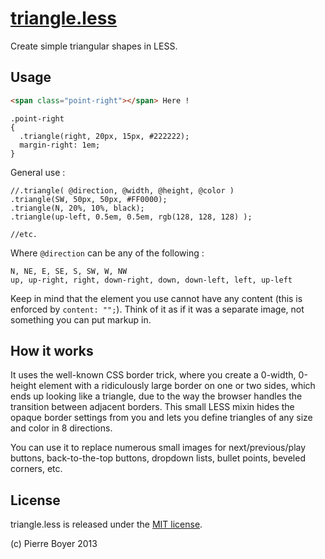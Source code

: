 [triangle.less](https://github.com/theinternetismadeofcats/triangle.less)
=============
Create simple triangular shapes in LESS.

Usage
-----

```html
<span class="point-right"></span> Here !
```

```less
.point-right
{
  .triangle(right, 20px, 15px, #222222);
  margin-right: 1em;
}
```

General use :

```less
//.triangle( @direction, @width, @height, @color )
.triangle(SW, 50px, 50px, #FF0000);
.triangle(N, 20%, 10%, black);
.triangle(up-left, 0.5em, 0.5em, rgb(128, 128, 128) );

//etc.
```

Where `@direction` can be any of the following :
```
N, NE, E, SE, S, SW, W, NW
up, up-right, right, down-right, down, down-left, left, up-left
```

Keep in mind that the element you use cannot have any content (this is enforced by `content: "";`). Think of it as if it was a separate image, not something you can put markup in.


How it works
------------
It uses the well-known CSS border trick, where you create a 0-width, 0-height element with a ridiculously large border on one or two sides, which ends up looking like a triangle, due to the way the browser handles the transition between adjacent borders.
This small LESS mixin hides the opaque border settings from you and lets you define triangles of any size and color in 8 directions.

You can use it to replace numerous small images for next/previous/play buttons, back-to-the-top buttons, dropdown lists, bullet points, beveled corners, etc.

License
-------

triangle.less is released under the [MIT license](http://opensource.org/licenses/mit-license.php).

(c) Pierre Boyer 2013